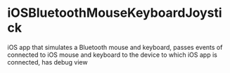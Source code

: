 # iOSBluetoothMouseKeyboardJoystick
iOS app that simulates a Bluetooth mouse and keyboard, passes events of connected to iOS mouse and keyboard to the device to which iOS app is connected, has debug view
